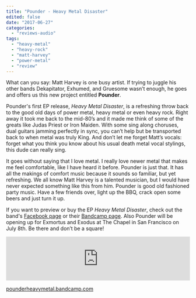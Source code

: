 ```yaml
---
title: "Pounder - Heavy Metal Disaster"
edited: false
date: "2017-06-27"
categories:
  - "reviews-audio"
tags:
  - "heavy-metal"
  - "heavy-rock"
  - "matt-harvey"
  - "power-metal"
  - "review"
---
```


What can you say: Matt Harvey is one busy artist. If trying to juggle his other bands Dekapitator, Exhumed, and Gruesome wasn’t enough, he goes and offers us this new project entitled **Pounder**.

Pounder's first EP release, _Heavy Metal Disaster_, is a refreshing throw back to the good old days of power metal, heavy metal or even heavy rock. Right away it took me back to the mid-80’s and it made me think of some of the greats like Judas Priest or Iron Maiden. With some sing along choruses, dual guitars jamming perfectly in sync, you can’t help but be transported back to when metal was truly King. And don’t let me forget Matt’s vocals: forget what you think you know about his usual death metal vocal stylings, this dude can really sing.

It goes without saying that I love metal. I really love newer metal that makes me feel comfortable, like I have heard it before. Pounder is just that. It has all the makings of comfort music because it sounds so familiar, but yet refreshing. We all know Matt Harvey is a talented musician, but I would have never expected something like this from him. Pounder is good old fashioned party music. Have a few friends over, light up the BBQ, crack open some beers and just turn it up.

If you want to preview or buy the EP _Heavy Metal Disaster_, check out the band's [Facebook page](https://www.facebook.com/pounderheavymetal) or their [Bandcamp page](https://pounderheavymetal.bandcamp.com/). Also Pounder will be opening up for Exmortus and Exodus at The Chapel in San Francisco on July 8th. Be there and don’t be a square!

<iframe style="border: 0; width: 100%; height: 120px;" src="https://bandcamp.com/EmbeddedPlayer/album=1980576116/size=large/bgcol=ffffff/linkcol=0687f5/tracklist=false/artwork=small/transparent=true/" width="300" height="150" seamless=""><a href="http://pounderheavymetal.bandcamp.com/album/heavy-metal-disaster">Heavy Metal Disaster by Pounder</a></iframe>

[pounderheavymetal.bandcamp.com](https://pounderheavymetal.bandcamp.com/)
